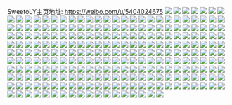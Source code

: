 SweetoLY主页地址: https://weibo.com/u/5404024675 
![](https://wx4.sinaimg.cn/mw2000/005TIJGjly1h8quf9ihidj30zh1bdtls.jpg) 
![](https://wx4.sinaimg.cn/mw2000/005TIJGjly1h8qugf0wngj30rs0540sy.jpg) 
![](https://wx4.sinaimg.cn/mw2000/005TIJGjly1h8qr8c4at8j32c0340u0y.jpg) 
![](https://wx4.sinaimg.cn/mw2000/005TIJGjly1h8qr8b447oj32c0340b2b.jpg) 
![](https://wx4.sinaimg.cn/mw2000/005TIJGjly1h8qr8daw9kj33402c0e82.jpg) 
![](https://wx4.sinaimg.cn/mw2000/005TIJGjly1h8ptj73vulj33402c0x6p.jpg) 
![](https://wx4.sinaimg.cn/mw2000/005TIJGjly1h8ly8zl79aj30vc15sael.jpg) 
![](https://wx4.sinaimg.cn/mw2000/005TIJGjly1h8ly902yffj30vc15s7av.jpg) 
![](https://wx4.sinaimg.cn/mw2000/005TIJGjly1h8i7zfijusj32c0340npe.jpg) 
![](https://wx4.sinaimg.cn/mw2000/005TIJGjly1h8i7zklq33j30zo256quk.jpg) 
![](https://wx4.sinaimg.cn/mw2000/005TIJGjly1h82a9pp66fj33402c0npe.jpg) 
![](https://wx4.sinaimg.cn/mw2000/005TIJGjly1h7vgfywgstj32c03401kz.jpg) 
![](https://wx4.sinaimg.cn/mw2000/005TIJGjly1h7v6vzd1b2j32c0340hdu.jpg) 
![](https://wx4.sinaimg.cn/mw2000/005TIJGjly1h6l2suvxocj30zo256qmf.jpg) 
![](https://wx4.sinaimg.cn/mw2000/005TIJGjly1h6l2svsohuj30zo2564ai.jpg) 
![](https://wx4.sinaimg.cn/mw2000/005TIJGjly1h6elklnbglj33402c0e82.jpg) 
![](https://wx4.sinaimg.cn/mw2000/005TIJGjly1h6elkk24hsj33402c0kjm.jpg) 
![](https://wx4.sinaimg.cn/mw2000/005TIJGjly1h5upbee2jzj32c03404qq.jpg) 
![](https://wx4.sinaimg.cn/mw2000/005TIJGjly1h4sn45lxryj32c0340e82.jpg) 
![](https://wx4.sinaimg.cn/mw2000/005TIJGjly1h4sn48dfzej32c03407wi.jpg) 
![](https://wx4.sinaimg.cn/mw2000/005TIJGjly1h4sn4azcpkj32c0340x6q.jpg) 
![](https://wx4.sinaimg.cn/mw2000/005TIJGjly1h4aaayqhszj30zk1be45v.jpg) 
![](https://wx4.sinaimg.cn/mw2000/005TIJGjly1h4aaayysigj31be0zk0w7.jpg) 
![](https://wx4.sinaimg.cn/mw2000/005TIJGjly1h4aaaz794sj315i0vddm1.jpg) 
![](https://wx4.sinaimg.cn/mw2000/005TIJGjly1h4aaazvhv2j32c0340e81.jpg) 
![](https://wx4.sinaimg.cn/mw2000/005TIJGjly1h4aabv38xjj30jm0cktba.jpg) 
![](https://wx4.sinaimg.cn/mw2000/005TIJGjly1h4aaax39zxj30u01hcqa7.jpg) 
![](https://wx4.sinaimg.cn/mw2000/005TIJGjly1h3o6isza98j30lc0quqco.jpg) 
![](https://wx4.sinaimg.cn/mw2000/005TIJGjly1h3o6isrbyhj30lc0pswnn.jpg) 
![](https://wx4.sinaimg.cn/mw2000/005TIJGjly1h3o6it7ickj30lc0sgqd7.jpg) 
![](https://wx4.sinaimg.cn/mw2000/005TIJGjly1h3o6iwbjz2j30vc15s7ba.jpg) 
![](https://wx4.sinaimg.cn/mw2000/005TIJGjly1h3o6iyw2zkj30zo2567wh.jpg) 
![](https://wx4.sinaimg.cn/mw2000/005TIJGjly1h343ud5wm5j30vc15saj4.jpg) 
![](https://wx4.sinaimg.cn/mw2000/005TIJGjly1h343vlc4bwj30vc15sk4o.jpg) 
![](https://wx4.sinaimg.cn/mw2000/005TIJGjly1h2ke0f37byj30u01hctt8.jpg) 
![](https://wx4.sinaimg.cn/mw2000/005TIJGjly1h2ke0fk15ej30tu1h1gto.jpg) 
![](https://wx4.sinaimg.cn/mw2000/005TIJGjly1h25zbdn68jj33402c0kjm.jpg) 
![](https://wx4.sinaimg.cn/mw2000/005TIJGjly1h25zc5saeoj32c0340npe.jpg) 
![](https://wx4.sinaimg.cn/mw2000/005TIJGjly1h1gesbfdylj30u01hcqam.jpg) 
![](https://wx4.sinaimg.cn/mw2000/005TIJGjly1h13t87n9whj30vc15sq57.jpg) 
![](https://wx4.sinaimg.cn/mw2000/005TIJGjly1h11a8z2do1j32c0315hdv.jpg) 
![](https://wx4.sinaimg.cn/mw2000/005TIJGjly1h11a8xz7x1j30u017gqtg.jpg) 
![](https://wx4.sinaimg.cn/mw2000/005TIJGjly1h11a9ipmicj32c0340x6s.jpg) 
![](https://wx4.sinaimg.cn/mw2000/005TIJGjly1gyx8mgzcoxj30vc15sqbl.jpg) 
![](https://wx4.sinaimg.cn/mw2000/005TIJGjly1gyx8mh8wa8j30vc0vc43h.jpg) 
![](https://wx4.sinaimg.cn/mw2000/005TIJGjly1gyx8mhunmhj30zo256497.jpg) 
![](https://wx4.sinaimg.cn/mw2000/005TIJGjly1gykgy03mfej32c0340npe.jpg) 
![](https://wx4.sinaimg.cn/mw2000/005TIJGjly1gykgy0ri8kj30kq0yf41s.jpg) 
![](https://wx4.sinaimg.cn/mw2000/005TIJGjly1gykgxys6eqj32c0340u0y.jpg) 
![](https://wx4.sinaimg.cn/mw2000/005TIJGjly1gycumdgeuvj32c0340u0y.jpg) 
![](https://wx4.sinaimg.cn/mw2000/005TIJGjly1gxbcgzr21xj32c0340u0x.jpg) 
![](https://wx4.sinaimg.cn/mw2000/005TIJGjly1gxbch2kctlj32c0340b2a.jpg) 
![](https://wx4.sinaimg.cn/mw2000/005TIJGjly1gx25g4n6wkj32c0340u0y.jpg) 
![](https://wx4.sinaimg.cn/mw2000/005TIJGjly1gwse595kjwj30mi0u0wjd.jpg) 
![](https://wx4.sinaimg.cn/mw2000/005TIJGjly1gw9659omh9j30mi0u012g.jpg) 
![](https://wx4.sinaimg.cn/mw2000/005TIJGjly1gw11wleqscj30mi0u049p.jpg) 
![](https://wx4.sinaimg.cn/mw2000/005TIJGjly1gvul5i1bkmj33402c0u0x.jpg) 
![](https://wx4.sinaimg.cn/mw2000/005TIJGjly1gvqd3i1bbaj60u0140q7o02.jpg) 
![](https://wx4.sinaimg.cn/mw2000/005TIJGjly1gvqd3ig0o6j61400u0tcq02.jpg) 
![](https://wx4.sinaimg.cn/mw2000/005TIJGjly1gvqd3hqj5pj60u0140n2z02.jpg) 
![](https://wx4.sinaimg.cn/mw2000/005TIJGjly1gvo13cfjcbj60ta06vt9f02.jpg) 
![](https://wx4.sinaimg.cn/mw2000/005TIJGjly1gvjsyjwf2lj60t10zcqdq02.jpg) 
![](https://wx4.sinaimg.cn/mw2000/005TIJGjly1gvjsymy1zcj33402c01kz.jpg) 
![](https://wx4.sinaimg.cn/mw2000/005TIJGjly1gvjsyjbb8dj60vc15swon02.jpg) 
![](https://wx4.sinaimg.cn/mw2000/005TIJGjly1gvjsypfn44j63402c01kz02.jpg) 
![](https://wx4.sinaimg.cn/mw2000/005TIJGjly1gvjsyt1xghj62c0340e8302.jpg) 
![](https://wx4.sinaimg.cn/mw2000/005TIJGjly1gvjsyvgdp3j60u01hch1u02.jpg) 
![](https://wx4.sinaimg.cn/mw2000/005TIJGjly1gv3iqsqmujj62c03401kz02.jpg) 
![](https://wx4.sinaimg.cn/mw2000/005TIJGjly1gv3ird0d10j60ku0rs77i02.jpg) 
![](https://wx4.sinaimg.cn/mw2000/005TIJGjly1guiuxrnrc7j60t404gq3002.jpg) 
![](https://wx4.sinaimg.cn/mw2000/005TIJGjly1gudyxwnqr1j63402c07wi02.jpg) 
![](https://wx4.sinaimg.cn/mw2000/005TIJGjly1gtuhaofpcoj32c0340hdu.jpg) 
![](https://wx4.sinaimg.cn/mw2000/005TIJGjly1gtqe1atm6ej30mk143jw8.jpg) 
![](https://wx4.sinaimg.cn/mw2000/005TIJGjly1gtpjuhwid8j30nx0kdjvy.jpg) 
![](https://wx4.sinaimg.cn/mw2000/005TIJGjly1gtpjuyolzpj30mi0u0gso.jpg) 
![](https://wx4.sinaimg.cn/mw2000/005TIJGjly1gtgkgzeku1j313f07x774.jpg) 
![](https://wx4.sinaimg.cn/mw2000/005TIJGjly1gtegmsb2wnj30u01mg43n.jpg) 
![](https://wx4.sinaimg.cn/mw2000/005TIJGjly1gtegmsmmd3j30mi0sktg7.jpg) 
![](https://wx4.sinaimg.cn/mw2000/005TIJGjly1gtar1j4t13j30u00ajjsy.jpg) 
![](https://wx4.sinaimg.cn/mw2000/005TIJGjly1gshuyfwxfmj32c0340u0x.jpg) 
![](https://wx4.sinaimg.cn/mw2000/005TIJGjly1gshuyi71taj32c0340u0x.jpg) 
![](https://wx4.sinaimg.cn/mw2000/005TIJGjly1gruhmcvl1gj318z0u013q.jpg) 
![](https://wx4.sinaimg.cn/mw2000/005TIJGjly1gruhmdx8u3j32tc240u0z.jpg) 
![](https://wx4.sinaimg.cn/mw2000/005TIJGjly1gruhmg29brj32402tcqv8.jpg) 
![](https://wx4.sinaimg.cn/mw2000/005TIJGjly1gruhok7q0cj330m1sib2b.jpg) 
![](https://wx4.sinaimg.cn/mw2000/005TIJGjly1gruho726ycj34g02i04r2.jpg) 
![](https://wx4.sinaimg.cn/mw2000/005TIJGjly1gruhmceh2oj32c01ukkjm.jpg) 
![](https://wx4.sinaimg.cn/mw2000/005TIJGjly1gruhoyfc1hj33403407wj.jpg) 
![](https://wx4.sinaimg.cn/mw2000/005TIJGjly1gruhp78cplj334022ox6q.jpg) 
![](https://wx4.sinaimg.cn/mw2000/005TIJGjly1gruhpar5jqj31os1r9kjl.jpg) 
![](https://wx4.sinaimg.cn/mw2000/005TIJGjly1grtmuhl9e0j315s0vck74.jpg) 
![](https://wx4.sinaimg.cn/mw2000/005TIJGjly1grmjv63tzcj30vc15swof.jpg) 
![](https://wx4.sinaimg.cn/mw2000/005TIJGjly1grmjwb3k5kj32c03407wh.jpg) 
![](https://wx4.sinaimg.cn/mw2000/005TIJGjly1grmjv5aotbj30vc15s15p.jpg) 
![](https://wx4.sinaimg.cn/mw2000/005TIJGjly1gqyd9ol003j32c03407wi.jpg) 
![](https://wx4.sinaimg.cn/mw2000/005TIJGjly1gqyd9t4ozkj32c0340qv5.jpg) 
![](https://wx4.sinaimg.cn/mw2000/005TIJGjly1gqyd9vd2jkj30mi0u0wzx.jpg) 
![](https://wx4.sinaimg.cn/mw2000/005TIJGjly1gqnjn1grqfj30bv0gmjwn.jpg) 
![](https://wx4.sinaimg.cn/mw2000/005TIJGjly1gqnhtcvuwzj30u01sw4jn.jpg) 
![](https://wx4.sinaimg.cn/mw2000/005TIJGjly1gqgss9doz0j32c0340qtx.jpg) 
![](https://wx4.sinaimg.cn/mw2000/005TIJGjly1gq7jvhh7pjj30vc15s7pg.jpg) 
![](https://wx4.sinaimg.cn/mw2000/005TIJGjly1gpzr2o4rzmj30vc15sjz2.jpg) 
![](https://wx4.sinaimg.cn/mw2000/005TIJGjly1gpzr2oi867j30vc15sai6.jpg) 
![](https://wx4.sinaimg.cn/mw2000/005TIJGjly1gpzr2npv6yj30vc15sqa3.jpg) 
![](https://wx4.sinaimg.cn/mw2000/005TIJGjly1gpu25oqt4wj32c0340b2a.jpg) 
![](https://wx4.sinaimg.cn/mw2000/005TIJGjly1gpu25ndo7cj32c03401ky.jpg) 
![](https://wx4.sinaimg.cn/mw2000/005TIJGjly1gph8g1w2hzj30zo256dz3.jpg) 
![](https://wx4.sinaimg.cn/mw2000/005TIJGjly1gpdn7p1ojfj32c03401kz.jpg) 
![](https://wx4.sinaimg.cn/mw2000/005TIJGjly1gp6mophur3j32c03407wi.jpg) 
![](https://wx4.sinaimg.cn/mw2000/005TIJGjly1gnsmqvyeoyj33402c0kjl.jpg) 
![](https://wx4.sinaimg.cn/mw2000/005TIJGjly1gnkukm9jhij30vc15snbb.jpg) 
![](https://wx4.sinaimg.cn/mw2000/005TIJGjly1gnkuklkdctj30vc15s15u.jpg) 
![](https://wx4.sinaimg.cn/mw2000/005TIJGjly1gnd0s2nnrtj30vc15snfj.jpg) 
![](https://wx4.sinaimg.cn/mw2000/005TIJGjly1gnd0s2dry8j30vc15s1ac.jpg) 
![](https://wx4.sinaimg.cn/mw2000/005TIJGjly1gnd0s3dhe8j313u0tuhdt.jpg) 
![](https://wx4.sinaimg.cn/mw2000/005TIJGjly1gnd0s3wafkj33402c0e81.jpg) 
![](https://wx4.sinaimg.cn/mw2000/005TIJGjly1gmptrmp1v6j30zo256kjl.jpg) 
![](https://wx4.sinaimg.cn/mw2000/005TIJGjly1gmizjqgng4j33402c01ky.jpg) 
![](https://wx4.sinaimg.cn/mw2000/005TIJGjly1gm2gku2i9yj32c0340u0y.jpg) 
![](https://wx4.sinaimg.cn/mw2000/005TIJGjly1gm09cgel8lj31o0280u0x.jpg) 
![](https://wx4.sinaimg.cn/mw2000/005TIJGjly1glxrmosxykj33402c0npd.jpg) 
![](https://wx4.sinaimg.cn/mw2000/005TIJGjly1glvn9dbiuzj31o0280hdt.jpg) 
![](https://wx4.sinaimg.cn/mw2000/005TIJGjly1glvna5abf2j32c0340b2a.jpg) 
![](https://wx4.sinaimg.cn/mw2000/005TIJGjly1glt6d8lji8j32c0340e82.jpg) 
![](https://wx4.sinaimg.cn/mw2000/005TIJGjly1glt6d9w6mpj33402c0b2b.jpg) 
![](https://wx4.sinaimg.cn/mw2000/005TIJGjly1glt6d7xi50j32c0340e83.jpg) 
![](https://wx4.sinaimg.cn/mw2000/005TIJGjly1glt6dai14cj33402c01kx.jpg) 
![](https://wx4.sinaimg.cn/mw2000/005TIJGjly1glovrn2r74j32c0340e82.jpg) 
![](https://wx4.sinaimg.cn/mw2000/005TIJGjly1glhymk7y4bj30m106c0ty.jpg) 
![](https://wx4.sinaimg.cn/mw2000/005TIJGjly1gl2xmkoqo5j30u0140b29.jpg) 
![](https://wx4.sinaimg.cn/mw2000/005TIJGjly1gl0nmbpwgkj30mi0u01b0.jpg) 
![](https://wx4.sinaimg.cn/mw2000/005TIJGjly1gl0kgbxb6dj30n01bvai3.jpg) 
![](https://wx4.sinaimg.cn/mw2000/005TIJGjly1gkydffrsusj32c03401kz.jpg) 
![](https://wx4.sinaimg.cn/mw2000/005TIJGjly1gkydfie6gkj30u0140hdt.jpg) 
![](https://wx4.sinaimg.cn/mw2000/005TIJGjly1gkydfljqdsj32c0340u0y.jpg) 
![](https://wx4.sinaimg.cn/mw2000/005TIJGjgy1gkw0kbeffvj33402c0x6p.jpg) 
![](https://wx4.sinaimg.cn/mw2000/005TIJGjgy1gkw0ke5oo3j31o0280hdt.jpg) 
![](https://wx4.sinaimg.cn/mw2000/005TIJGjgy1gkw0kg2978j31o0280qv5.jpg) 
![](https://wx4.sinaimg.cn/mw2000/005TIJGjgy1gkw0khms32j31o0280qv5.jpg) 
![](https://wx4.sinaimg.cn/mw2000/005TIJGjgy1gkw0kiw77aj32c03407wi.jpg) 
![](https://wx4.sinaimg.cn/mw2000/005TIJGjly1gktp45ijcaj31o0280b29.jpg) 
![](https://wx4.sinaimg.cn/mw2000/005TIJGjly1gktp48suuwj32c0340qv6.jpg) 
![](https://wx4.sinaimg.cn/mw2000/005TIJGjly1gktp43nge8j31o0280e81.jpg) 
![](https://wx4.sinaimg.cn/mw2000/005TIJGjly1gkn7x04xcaj30n01dskjl.jpg) 
![](https://wx4.sinaimg.cn/mw2000/005TIJGjly1gkmdgtv91zj31o0280kjl.jpg) 
![](https://wx4.sinaimg.cn/mw2000/005TIJGjly1gkmdh08dbnj32c03404qu.jpg) 
![](https://wx4.sinaimg.cn/mw2000/005TIJGjly1gkmdh46p25j31o02801ky.jpg) 
![](https://wx4.sinaimg.cn/mw2000/005TIJGjly1gkmdgp2jumj33402c04qs.jpg) 
![](https://wx4.sinaimg.cn/mw2000/005TIJGjly1gkjak5sr9uj31o0280kg3.jpg) 
![](https://wx4.sinaimg.cn/mw2000/005TIJGjly1gkhw0pd0tjj30u0140n68.jpg) 
![](https://wx4.sinaimg.cn/mw2000/005TIJGjly1gkgxxfdrmxj31400u0n3c.jpg) 
![](https://wx4.sinaimg.cn/mw2000/005TIJGjly1gkgxxfxez3j31400u0467.jpg) 
![](https://wx4.sinaimg.cn/mw2000/005TIJGjly1gkgxxgzg7ij31400u0n7l.jpg) 
![](https://wx4.sinaimg.cn/mw2000/005TIJGjly1gkgxxhhvu3j31400u0wlu.jpg) 
![](https://wx4.sinaimg.cn/mw2000/005TIJGjly1gkgxxi36ooj30u0140wm6.jpg) 
![](https://wx4.sinaimg.cn/mw2000/005TIJGjly1gkgxxix3xvj30u0140anu.jpg) 
![](https://wx4.sinaimg.cn/mw2000/005TIJGjly1gk3tnlv8maj30u0140dm7.jpg) 
![](https://wx4.sinaimg.cn/mw2000/005TIJGjly1gk3tnmeqh5j30u01ehaje.jpg) 
![](https://wx4.sinaimg.cn/mw2000/005TIJGjly1gk1n9jj57pj30u0140ahz.jpg) 
![](https://wx4.sinaimg.cn/mw2000/005TIJGjly1gjzl76r1wlj31400u0n52.jpg) 
![](https://wx4.sinaimg.cn/mw2000/005TIJGjly1gjz9jbav3jj32c0340b2a.jpg) 
![](https://wx4.sinaimg.cn/mw2000/005TIJGjly1gjr247lmrxj30u014u7mu.jpg) 
![](https://wx4.sinaimg.cn/mw2000/005TIJGjly1gjqbnxe2yoj30u0140aj8.jpg) 
![](https://wx4.sinaimg.cn/mw2000/005TIJGjly1gjqbnydnz1j30u0140jvj.jpg) 
![](https://wx4.sinaimg.cn/mw2000/005TIJGjly1gjqbnz2b49j30u0140q7b.jpg) 
![](https://wx4.sinaimg.cn/mw2000/005TIJGjly1gjqbnzjq63j30n01ds77z.jpg) 
![](https://wx4.sinaimg.cn/mw2000/005TIJGjly1gjmbw7eaelj30u0140ai9.jpg) 
![](https://wx4.sinaimg.cn/mw2000/005TIJGjly1gjmbw8ak43j30u0140125.jpg) 
![](https://wx4.sinaimg.cn/mw2000/005TIJGjly1gjmbw6nr4pj30n01dsth2.jpg) 
![](https://wx4.sinaimg.cn/mw2000/005TIJGjly1gjfzsyoyt0j30u0140ten.jpg) 
![](https://wx4.sinaimg.cn/mw2000/005TIJGjly1gj6nvwnhnij31400u0wky.jpg) 
![](https://wx4.sinaimg.cn/mw2000/005TIJGjly1gj5mutm1ppj30u019kasb.jpg) 
![](https://wx4.sinaimg.cn/mw2000/005TIJGjly1gj5musbksmj30n022v4on.jpg) 
![](https://wx4.sinaimg.cn/mw2000/005TIJGjly1gj5muvqrjtj30n02lw1kx.jpg) 
![](https://wx4.sinaimg.cn/mw2000/005TIJGjly1gj5muxetmpj30u0195k6j.jpg) 
![](https://wx4.sinaimg.cn/mw2000/005TIJGjly1gj5muywtqjj30n01zb1kx.jpg) 
![](https://wx4.sinaimg.cn/mw2000/005TIJGjly1gj5mv09f6ij30n01frdxd.jpg) 
![](https://wx4.sinaimg.cn/mw2000/005TIJGjly1gj1j81vf8zj30tn0ij79u.jpg) 
![](https://wx4.sinaimg.cn/mw2000/005TIJGjly1giyhu69z9rj30vc15stka.jpg) 
![](https://wx4.sinaimg.cn/mw2000/005TIJGjly1gitpqhflmgj32c0340u0y.jpg) 
![](https://wx4.sinaimg.cn/mw2000/005TIJGjly1gisuqdlbj7j33402c0x6p.jpg) 
![](https://wx4.sinaimg.cn/mw2000/005TIJGjly1gisuqbiy2wj30vc15sti7.jpg) 
![](https://wx4.sinaimg.cn/mw2000/005TIJGjly1gisuqhmt8dj33402c0npd.jpg) 
![](https://wx4.sinaimg.cn/mw2000/005TIJGjly1gisuqmgu8vj32c0340x6p.jpg) 
![](https://wx4.sinaimg.cn/mw2000/005TIJGjly1gisuqo8n0yj315s0vc4fz.jpg) 
![](https://wx4.sinaimg.cn/mw2000/005TIJGjly1gisuqp4azbj30vc15sne4.jpg) 
![](https://wx4.sinaimg.cn/mw2000/005TIJGjly1girqif3tgij30vc15sari.jpg) 
![](https://wx4.sinaimg.cn/mw2000/005TIJGjly1girqig1w05j30vc15sdx3.jpg) 
![](https://wx4.sinaimg.cn/mw2000/005TIJGjly1gi82xk9bh5j30n01dskjq.jpg) 
![](https://wx4.sinaimg.cn/mw2000/005TIJGjly1ghmyn77e4nj316o16mgvm.jpg) 
![](https://wx4.sinaimg.cn/mw2000/005TIJGjly1ghmyn7ldcuj30n030le27.jpg) 
![](https://wx4.sinaimg.cn/mw2000/005TIJGjly1ghim7noar3j32c03404qr.jpg) 
![](https://wx4.sinaimg.cn/mw2000/005TIJGjly1ghim7qc8ubj32c0340x6q.jpg) 
![](https://wx4.sinaimg.cn/mw2000/005TIJGjly1ghim7sajc8j32c0340b2a.jpg) 
![](https://wx4.sinaimg.cn/mw2000/005TIJGjly1ghim7ugl03j32c03407wj.jpg) 
![](https://wx4.sinaimg.cn/mw2000/005TIJGjly1ghcpr980uuj33402c0kjl.jpg) 
![](https://wx4.sinaimg.cn/mw2000/005TIJGjly1ggwjh45ngtj30vc15sar1.jpg) 
![](https://wx4.sinaimg.cn/mw2000/005TIJGjly1ggwjh65jrbj32c0340npe.jpg) 
![](https://wx4.sinaimg.cn/mw2000/005TIJGjly1ggwjh8u37oj32c03401kz.jpg) 
![](https://wx4.sinaimg.cn/mw2000/005TIJGjly1ggwjhgiolpj32c03401ky.jpg) 
![](https://wx4.sinaimg.cn/mw2000/005TIJGjly1ggt8yua1l8j32c0340hdu.jpg) 
![](https://wx4.sinaimg.cn/mw2000/005TIJGjly1ggo40ahgexj32c0340hdt.jpg) 
![](https://wx4.sinaimg.cn/mw2000/005TIJGjly1ggo40ctaw0j33402c0u0x.jpg) 
![](https://wx4.sinaimg.cn/mw2000/005TIJGjly1ggo40fcnpaj33402c0x6p.jpg) 
![](https://wx4.sinaimg.cn/mw2000/005TIJGjly1ggo40hr7r8j33402c0qv5.jpg) 
![](https://wx4.sinaimg.cn/mw2000/005TIJGjly1ggo40kc6j1j32c0340u0x.jpg) 
![](https://wx4.sinaimg.cn/mw2000/005TIJGjly1ggo45strm7j30h01240wn.jpg) 
![](https://wx4.sinaimg.cn/mw2000/005TIJGjly1ggl239y31wj32c03404qq.jpg) 
![](https://wx4.sinaimg.cn/mw2000/005TIJGjly1ggeya5sv9pj30u0140hdt.jpg) 
![](https://wx4.sinaimg.cn/mw2000/005TIJGjly1ggcmxba2ntj32c0340u0z.jpg) 
![](https://wx4.sinaimg.cn/mw2000/005TIJGjly1gg6x89vsp1j31400u0kjl.jpg) 
![](https://wx4.sinaimg.cn/mw2000/005TIJGjly1gg6x7osaw2j30u0140hdt.jpg) 
![](https://wx4.sinaimg.cn/mw2000/005TIJGjly1gg4s8ec1fkj32c0340x6q.jpg) 
![](https://wx4.sinaimg.cn/mw2000/005TIJGjly1gg4s8fxjx9j32c0340b2a.jpg) 
![](https://wx4.sinaimg.cn/mw2000/005TIJGjly1gg4s8jooxfj32c0340kjl.jpg) 
![](https://wx4.sinaimg.cn/mw2000/005TIJGjly1gg4s8l44q4j30vc15sgsc.jpg) 
![](https://wx4.sinaimg.cn/mw2000/005TIJGjly1gg4s8lgfggj30vc15sk9j.jpg) 
![](https://wx4.sinaimg.cn/mw2000/005TIJGjly1gg4s9nw336j32c0340e82.jpg) 
![](https://wx4.sinaimg.cn/mw2000/005TIJGjly1gfoah3clsij32c0340npe.jpg) 
![](https://wx4.sinaimg.cn/mw2000/005TIJGjly1gfltl5y76dj32c0340x6q.jpg) 
![](https://wx4.sinaimg.cn/mw2000/005TIJGjly1gf4uoqimi2j32c03404qq.jpg) 
![](https://wx4.sinaimg.cn/mw2000/005TIJGjly1gf3u49xmrfj32c0340kjl.jpg) 
![](https://wx4.sinaimg.cn/mw2000/005TIJGjly1gf002kfq5lj32c0340qv6.jpg) 
![](https://wx4.sinaimg.cn/mw2000/005TIJGjly1gf002icublj32c03407wj.jpg) 
![](https://wx4.sinaimg.cn/mw2000/005TIJGjly1gewqcp8cmaj32c0340e82.jpg) 
![](https://wx4.sinaimg.cn/mw2000/005TIJGjly1gewqcq5lugj33402c0ask.jpg) 
![](https://wx4.sinaimg.cn/mw2000/005TIJGjly1gewjbw9synj32c0340qv5.jpg) 
![](https://wx4.sinaimg.cn/mw2000/005TIJGjly1geav59dpoqj33402c0hdt.jpg) 
![](https://wx4.sinaimg.cn/mw2000/005TIJGjly1ge87yp9eavj30n01ds78o.jpg) 
![](https://wx4.sinaimg.cn/mw2000/005TIJGjly1ge546rjmduj30ms147jv0.jpg) 
![](https://wx4.sinaimg.cn/mw2000/005TIJGjly1gd4zdmw21mj30u0140tk7.jpg) 
![](https://wx4.sinaimg.cn/mw2000/005TIJGjly1gd4zdz5u48j30u0140n3x.jpg) 
![](https://wx4.sinaimg.cn/mw2000/005TIJGjly1gd454v5xi3j30gx10jacs.jpg) 
![](https://wx4.sinaimg.cn/mw2000/005TIJGjly1gbcnyqnpv1j30c806vweq.jpg) 
![](https://wx4.sinaimg.cn/mw2000/005TIJGjly1gbcnyqy44mj30c806v0sz.jpg) 
![](https://wx4.sinaimg.cn/mw2000/005TIJGjly1garj5enk15j30qo18b433.jpg) 
![](https://wx4.sinaimg.cn/mw2000/005TIJGjly1garj5e1v10j30qo18f793.jpg) 
![](https://wx4.sinaimg.cn/mw2000/005TIJGjly1garj5f7prwj30qo179dkd.jpg) 
![](https://wx4.sinaimg.cn/mw2000/005TIJGjly1g9y917q99rj30sg1ej4cl.jpg) 
![](https://wx4.sinaimg.cn/mw2000/005TIJGjly1g9vdof6ecvj30k00k0q3q.jpg) 
![](https://wx4.sinaimg.cn/mw2000/005TIJGjly1g9n64k29pbj321f1j2h2n.jpg) 
![](https://wx4.sinaimg.cn/mw2000/005TIJGjly1g9e28phhbpj32c0340e82.jpg) 
![](https://wx4.sinaimg.cn/mw2000/005TIJGjly1g8ywnsusu6j30f00f074x.jpg) 
![](https://wx4.sinaimg.cn/mw2000/005TIJGjly1g8wmfvzw57j32ip1w1e85.jpg) 
![](https://wx4.sinaimg.cn/mw2000/005TIJGjly1g8wmfyrh5pj31w12iphdz.jpg) 
![](https://wx4.sinaimg.cn/mw2000/005TIJGjly1g8wmg11ydjj32ip1w1qva.jpg) 
![](https://wx4.sinaimg.cn/mw2000/005TIJGjly1g8wmg3ugjfj31w12ipb2f.jpg) 
![](https://wx4.sinaimg.cn/mw2000/005TIJGjly1g8wmg4n0nhj30k00qnals.jpg) 
![](https://wx4.sinaimg.cn/mw2000/005TIJGjly1g8sumatzutj31400u0gph.jpg) 
![](https://wx4.sinaimg.cn/mw2000/005TIJGjly1g8mc6ffiowj30qo0cyta5.jpg) 
